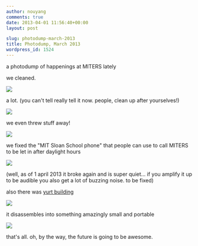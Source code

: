 ```yaml
---
author: nouyang
comments: true
date: 2013-04-01 11:56:40+00:00
layout: post

slug: photodump-march-2013
title: Photodump, March 2013
wordpress_id: 1524
---
```


a photodump of happenings at MITERS lately

we cleaned.

[![](http://miters.mit.edu/wp-content/uploads/2013/04/DSCN9855.jpg)](http://miters.mit.edu/wp-content/uploads/2013/04/DSCN9855.jpg)

a lot. (you can't tell really tell it now. people, clean up after yourselves!)

[![](http://miters.mit.edu/wp-content/uploads/2013/04/DSCN9845.jpg)](http://miters.mit.edu/wp-content/uploads/2013/04/DSCN9845.jpg)

we even threw stuff away!

[![](http://miters.mit.edu/wp-content/uploads/2013/04/DSCN9841.jpg)](http://miters.mit.edu/wp-content/uploads/2013/04/DSCN9841.jpg)

we fixed the "MIT Sloan School phone" that people can use to call MITERS to be let in after daylight hours

[![](http://miters.mit.edu/wp-content/uploads/2013/04/DSCN9859.jpg)](http://miters.mit.edu/wp-content/uploads/2013/04/DSCN9859.jpg)

(well, as of 1 april 2013 it broke again and is super quiet... if you amplify it up to be audible you also get a lot of buzzing noise. to be fixed)



also there was [yurt building](http://totallyharmless.blogspot.com/2013/03/by-hair.html#more)

[![](http://miters.mit.edu/wp-content/uploads/2013/04/DSCN9681.jpg)](http://miters.mit.edu/wp-content/uploads/2013/04/DSCN9681.jpg)

it disassembles into something amazingly small and portable

[![](http://miters.mit.edu/wp-content/uploads/2013/04/DSCN9683.jpg)](http://miters.mit.edu/wp-content/uploads/2013/04/DSCN9683.jpg)

that's all. oh, by the way, the future is going to be awesome.
